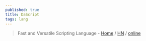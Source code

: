 ```yaml
---
published: true
title: DaScript
tags: lang
---
```

> Fast and Versatile Scripting Language - [Home](https://dascript.org/) / [HN](https://news.ycombinator.com/item?id=38031157) / [online](https://gaijinentertainment.github.io/try-dascript/)
